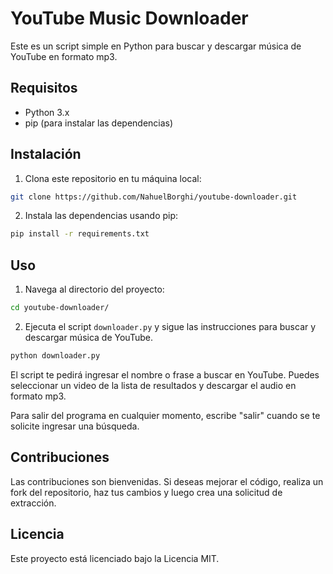 # YouTube Music Downloader

Este es un script simple en Python para buscar y descargar música de YouTube en formato mp3.

## Requisitos

- Python 3.x
- pip (para instalar las dependencias)

## Instalación

1. Clona este repositorio en tu máquina local:

```bash
git clone https://github.com/NahuelBorghi/youtube-downloader.git
```

2. Instala las dependencias usando pip:

```bash
pip install -r requirements.txt
```

## Uso

1. Navega al directorio del proyecto:

```bash
cd youtube-downloader/
```

2. Ejecuta el script `downloader.py` y sigue las instrucciones para buscar y descargar música de YouTube.

```bash
python downloader.py
```

El script te pedirá ingresar el nombre o frase a buscar en YouTube. Puedes seleccionar un video de la lista de resultados y descargar el audio en formato mp3.

Para salir del programa en cualquier momento, escribe "salir" cuando se te solicite ingresar una búsqueda.

## Contribuciones

Las contribuciones son bienvenidas. Si deseas mejorar el código, realiza un fork del repositorio, haz tus cambios y luego crea una solicitud de extracción.

## Licencia

Este proyecto está licenciado bajo la Licencia MIT.
